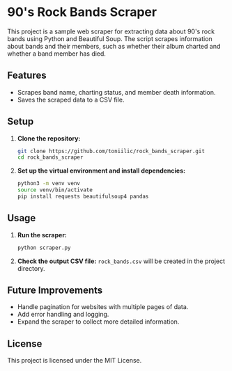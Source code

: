 # 90's Rock Bands Scraper

This project is a sample web scraper for extracting data about 90's rock bands using Python and Beautiful Soup. The script scrapes information about bands and their members, such as whether their album charted and whether a band member has died.

## Features

- Scrapes band name, charting status, and member death information.
- Saves the scraped data to a CSV file.

## Setup

1. **Clone the repository:**

    ```bash
    git clone https://github.com/toniilic/rock_bands_scraper.git
    cd rock_bands_scraper
    ```

2. **Set up the virtual environment and install dependencies:**

    ```bash
    python3 -m venv venv
    source venv/bin/activate
    pip install requests beautifulsoup4 pandas
    ```

## Usage

1. **Run the scraper:**

    ```bash
    python scraper.py
    ```

2. **Check the output CSV file:** `rock_bands.csv` will be created in the project directory.

## Future Improvements

- Handle pagination for websites with multiple pages of data.
- Add error handling and logging.
- Expand the scraper to collect more detailed information.

## License

This project is licensed under the MIT License.

